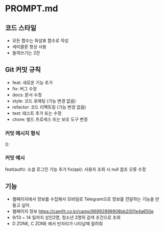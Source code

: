 # PROMPT.md

## 코드 스타일

- 모든 함수는 화살표 함수로 작성
- 세미콜론 항상 사용
- 들여쓰기는 2칸


## Git 커밋 규칙

- feat: 새로운 기능 추가
- fix: 버그 수정
- docs: 문서 수정
- style: 코드 포매팅 (기능 변경 없음)
- refactor: 코드 리팩토링 (기능 변경 없음)
- test: 테스트 추가 또는 수정
- chore: 빌드 프로세스 또는 보조 도구 변경

### 커밋 메시지 형식

<type>(<scope>): <subject>

### 커밋 예시
feat(auth): 소셜 로그인 기능 추가
fix(api): 사용자 조회 시 null 참조 오류 수정

## 기능

- 웹페이지에서 정보를 수집해서 모바일로 Telegram으로 정보를 전달하는 기능을 만들고 싶어.
- 웹페이지 정보 https://camfit.co.kr/camp/66992898908bb2001e4a650e
- 9/13 ~ 14 일까지 성인2명, 청소년 2명의 검색 조건으로 조회
- D ZONE, C ZONE 에서 빈자리가 나타날때 알려줘
